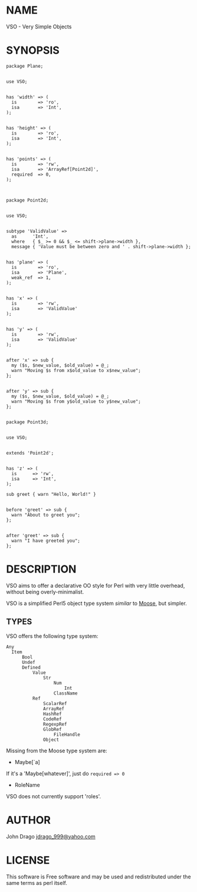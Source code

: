 # NAME

VSO - Very Simple Objects

# SYNOPSIS

    package Plane;
    

    use VSO;
    

    has 'width' => (
      is        => 'ro',
      isa       => 'Int',
    );
    

    has 'height' => (
      is        => 'ro',
      isa       => 'Int',
    );
    

    has 'points' => (
      is        => 'rw',
      isa       => 'ArrayRef[Point2d]',
      required  => 0,
    );



    package Point2d;
    

    use VSO;
    

    subtype 'ValidValue' =>
      as      'Int',
      where   { $_ >= 0 && $_ <= shift->plane->width },
      message { 'Value must be between zero and ' . shift->plane->width };
    

    has 'plane' => (
      is        => 'ro',
      isa       => 'Plane',
      weak_ref  => 1,
    );
    

    has 'x' => (
      is        => 'rw',
      isa       => 'ValidValue'
    );
    

    has 'y' => (
      is        => 'rw',
      isa       => 'ValidValue'
    );
    

    after 'x' => sub {
      my ($s, $new_value, $old_value) = @_;
      warn "Moving $s from x$old_value to x$new_value";
    };
    

    after 'y' => sub {
      my ($s, $new_value, $old_value) = @_;
      warn "Moving $s from y$old_value to y$new_value";
    };
    

    package Point3d;
    

    use VSO;
    

    extends 'Point2d';
    

    has 'z' => (
      is      => 'rw',
      isa     => 'Int',
    );

    sub greet { warn "Hello, World!" }
    

    before 'greet' => sub {
      warn "About to greet you";
    };
    

    after 'greet' => sub {
      warn "I have greeted you";
    };

# DESCRIPTION

VSO aims to offer a declarative OO style for Perl with very little overhead, without
being overly-minimalist.

VSO is a simplified Perl5 object type system _similar_ to [Moose](http://search.cpan.org/perldoc?Moose), but simpler.

## TYPES

VSO offers the following type system:

    Any
      Item
          Bool
          Undef
          Defined
              Value
                  Str
                      Num
                          Int
                      ClassName
              Ref
                  ScalarRef
                  ArrayRef
                  HashRef
                  CodeRef
                  RegexpRef
                  GlobRef
                      FileHandle
                  Object

Missing from the Moose type system are:

- Maybe[`a]

If it's a 'Maybe[whatever]', just do `required => 0`

- RoleName

VSO does not currently support 'roles'.

# AUTHOR

John Drago <jdrago_999@yahoo.com>

# LICENSE

This software is Free software and may be used and redistributed under the same
terms as perl itself.